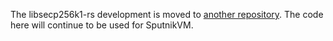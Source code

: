 The libsecp256k1-rs development is moved to [another repository](https://github.com/sorpaas/libsecp256k1-rs). The code here will continue to be used for SputnikVM.
